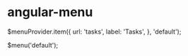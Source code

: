 angular-menu
============


$menuProvider.item({
  url: 'tasks',
  label: 'Tasks',
}, 'default');

$menu('default');
